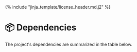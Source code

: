 {% include "jinja_template/license_header.md.j2" %}
# 📦 Dependencies

The project's dependencies are summarized in the table below.

```{include} ../DEPENDENCIES.md

```

[dependencies]: dependencies
